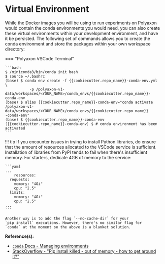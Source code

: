 # Virtual Environment

While the Docker images you will be using to run experiments on Polyaxon
would contain the conda environments you would need, you can also create
these virtual environments within your development environment, and have
it be persisted. The following set of commands allows you to create the
conda environment and store the packages within your own workspace
directory:

=== "Polyaxon VSCode Terminal"

    ```bash
    $ /miniconda3/bin/conda init bash
    $ source ~/.bashrc
    (base) $ conda env create -f {{cookiecutter.repo_name}}-conda-env.yml \
               -p /polyaxon-v1-data/workspaces/<YOUR_NAME>/conda_envs/{{cookiecutter.repo_name}}-conda-env
    (base) $ alias {{cookiecutter.repo_name}}-conda-env="conda activate /polyaxon-v1-data/workspaces/<YOUR_NAME>/conda_envs/{{cookiecutter.repo_name}}      -conda-env"
    (base) $ {{cookiecutter.repo_name}}-conda-env
    ({{cookiecutter.repo_name}}-conda-env) $ # conda environment has been activated
    ```

!!! tip
    If you encounter issues in trying to install Python libraries,
    do ensure that the amount of resources allocated to the VSCode
    service is sufficient. Installation of libraries from PyPI tends
    to fail when there's insufficient memory. For starters, dedicate
    4GB of memory to the service:

    ```yaml
    ...
        resources:
      requests:
        memory: "4Gi"
        cpu: "2.5"
      limits:
        memory: "4Gi"
        cpu: "2.5"
    ...
    ```

    Another way is to add the flag `--no-cache-dir` for your
    `pip install` executions. However, there's no similar flag for
    `conda` at the moment so the above is a blanket solution.

__Reference(s):__

- [`conda` Docs - Managing environments](https://docs.conda.io/projects/conda/en/latest/user-guide/tasks/manage-environments.html#creating-an-environment-from-an-environment-yml-file)
- [StackOverflow - "Pip install killed - out of memory - how to get around it?"](https://stackoverflow.com/questions/57058641/pip-install-killed-out-of-memory-how-to-get-around-it)
